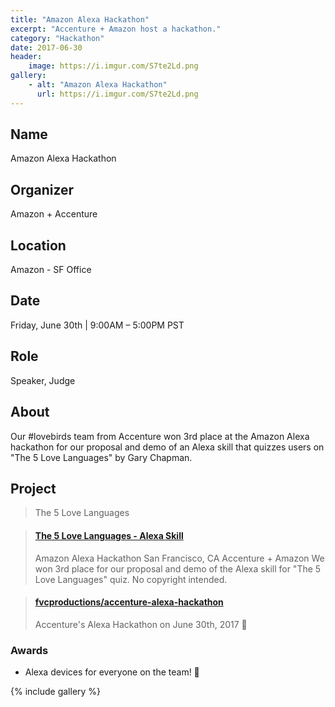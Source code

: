 ```yaml
---
title: "Amazon Alexa Hackathon"
excerpt: "Accenture + Amazon host a hackathon."
category: "Hackathon"
date: 2017-06-30
header:
    image: https://i.imgur.com/S7te2Ld.png
gallery:
    - alt: "Amazon Alexa Hackathon"
      url: https://i.imgur.com/S7te2Ld.png
---
```


## Name

Amazon Alexa Hackathon

## Organizer

Amazon + Accenture

## Location

Amazon - SF Office

## Date

Friday, June 30th | 9:00AM – 5:00PM PST

## Role

Speaker, Judge

## About

Our #lovebirds team from Accenture won 3rd place at the Amazon Alexa hackathon for our proposal and demo of an Alexa skill that quizzes users on "The 5 Love Languages" by Gary Chapman.

## Project

> The 5 Love Languages

<blockquote class="embedly-card"><h4><a href="https://speakerdeck.com/fvcproductions/the-5-love-languages-alexa-skill">The 5 Love Languages - Alexa Skill</a></h4><p>Amazon Alexa Hackathon San Francisco, CA Accenture + Amazon We won 3rd place for our proposal and demo of the Alexa skill for "The 5 Love Languages" quiz. No copyright intended.</p></blockquote>

<blockquote class="embedly-card"><h4><a href="https://github.com/fvcproductions/accenture-alexa-hackathon">fvcproductions/accenture-alexa-hackathon</a></h4><p>Accenture's Alexa Hackathon on June 30th, 2017 🔧</p></blockquote>

### Awards

- Alexa devices for everyone on the team! 🎉

{% include gallery %}